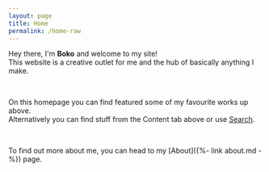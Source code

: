 ```yaml
---
layout: page
title: Home
permalink: /home-raw
---
```


Hey there, I'm **Boko** and welcome to my site!  
This website is a creative outlet for me and the hub of basically anything I make.

‍

On this homepage you can find featured some of my favourite works up above.  
Alternatively you can find stuff from the Content tab above or use <a class="js-search-toggle" href="#">Search</a>.

‍

To find out more about me, you can head to my [About]({%- link about.md -%}) page.
